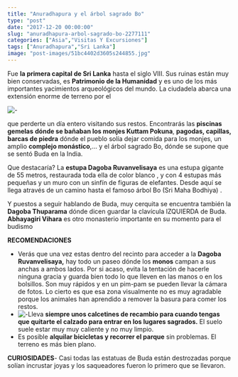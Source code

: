 ```yaml
---
title: "Anuradhapura y el árbol sagrado Bo"
type: "post"
date: "2017-12-20 00:00:00"
slug: "anuradhapura-arbol-sagrado-bo-2277111"
categories: ["Asia","Visitas Y Excursiones"]
tags: ["Anuradhapura","Sri Lanka"]
image: "post-images/51bc4402d3605s244855.jpg"
---
```


Fue **la primera capital de Sri Lanka** hasta el siglo VIII. Sus ruinas están muy bien conservadas, es **Patrimonio de la Humanidad** y es uno de los más importantes yacimientos arqueológicos del mundo. La ciudadela abarca una extensión enorme de terreno por el  
  
![ - ](post-images/51bc4402d3605s244855.jpg "piscinas de Anunadaphura by missviajes")  
  
que perderte un día entero visitando sus restos. Encontrarás las **piscinas gemelas** **dónde se bañaban los monjes Kuttam Pokuna**, **pagodas, capillas, barcas de piedra** dónde el pueblo solía dejar comida para los monjes, un amplio **complejo monástico**,... y el árbol sagrado Bo, dónde se supone que se sentó Buda en la India.  
  
Que destacaría? La **estupa Dagoba Ruvanvelisaya** es una estupa gigante de 55 metros, restaurada toda ella de color blanco , y con 4 estupas más pequeñas y un muro con un sinfín de figuras de elefantes. Desde aquí se llega através de un camino hasta el famoso árbol Bo (Sri Maha Bodhiya) .  
  
Y puestos a seguir hablando de Buda, muy cerquita se encuentra también la **Dagoba Thuparama**  dónde dicen guardar la clavícula IZQUIERDA de Buda. **Abhayagiri Vihara** es otro monasterio importante en su momento para el budismo  
  
**RECOMENDACIONES**

- Verás que una vez estas dentro del recinto para acceder a la **Dagoba Ruvanvelisaya,** hay todo un paseo dónde los **monos** campan a sus anchas a ambos lados. Por si acaso, evita la tentación de hacerle ninguna gracia y guarda bien todo lo que lleven en las manos o en los bolsillos. Son muy rápidos y en un pim-pam se pueden llevar la cámara de fotos. Lo cierto es que esa zona visualmente no es muy agradable porque los animales han aprendido a remover la basura para comer los restos.
- ![ - ](post-images/51bc4671490d1s159455.jpg "by missviajes")Lleva **siempre unos calcetines de recambio para cuando tengas que quitarte el calzado para entrar en los lugares sagrados.** El suelo suele estar muy muy caliente y no muy limpio.
- Es posible **alquilar bicicletas y recorrer el parque** sin problemas. El terreno es más bien plano.

**CURIOSIDADES**- Casi todas las estatuas de Buda están destrozadas porque solían incrustar joyas y los saqueadores fueron lo primero que se llevaron.